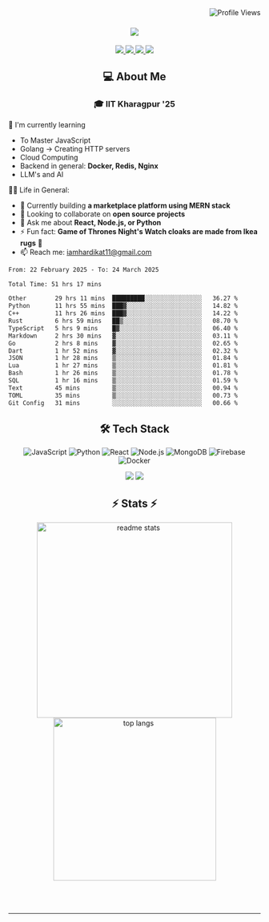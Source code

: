 <img align="right" src="https://komarev.com/ghpvc/?username=hs094&color=blue" alt="Profile Views" />

<h1 align="center">
  <img src="https://readme-typing-svg.herokuapp.com?font=Righteous&size=35&duration=4000&color=2AA889&center=true&vCenter=true&width=500&lines=Hi+There!+👋;I'm+Hardik+Soni+💻;" />
</h1>
<div align="center"> 
  <a href="mailto:iamhardikat11@gmail.com">
    <img src="https://img.shields.io/badge/Gmail-333333?style=for-the-badge&logo=gmail&logoColor=red" />
  </a>
  <a href="https://www.linkedin.com/in/hardik-soni-498271141/" target="_blank">
    <img src="https://img.shields.io/badge/LinkedIn-0077B5?style=for-the-badge&logo=linkedin&logoColor=white" target="_blank" />
  </a>
  <a href="https://hs094-portfolio.netlify.app/" target="_blank">
     <img src="https://img.shields.io/badge/Portfolio-FF5722?style=for-the-badge&logo=todoist&logoColor=white" target="_blank" /> 
  </a>
  <a href="https://www.instagram.com/hardik.s.094/" target="_blank"> 
    <img src="https://img.shields.io/badge/Instagram-E4405F?style=for-the-badge&logo=instagram&logoColor=white)" target="_blank" />
  </a>
</div>

<h2 align="center"> 💻 About Me</h2>
<h3 align="center">🎓 IIT Kharagpur '25</h3>

🌱 I'm currently learning
- To Master JavaScript
- Golang -> Creating HTTP servers
- Cloud Computing
- Backend in general: **Docker, Redis, Nginx**
- LLM's and AI

👍🏻 Life in General:
- 🔭 Currently building **a marketplace platform using MERN stack**
- 👯 Looking to collaborate on **open source projects**
- 💬 Ask me about **React, Node.js, or Python**
- ⚡ Fun fact: **Game of Thrones Night's Watch cloaks are made from Ikea rugs** 🧥
- 📫 Reach me: [iamhardikat11@gmail.com](mailto:iamhardikat11@gmail.com)

<!--START_SECTION:waka-->

```txt
From: 22 February 2025 - To: 24 March 2025

Total Time: 51 hrs 17 mins

Other        29 hrs 11 mins  █████████░░░░░░░░░░░░░░░░   36.27 %
Python       11 hrs 55 mins  ███▓░░░░░░░░░░░░░░░░░░░░░   14.82 %
C++          11 hrs 26 mins  ███▓░░░░░░░░░░░░░░░░░░░░░   14.22 %
Rust         6 hrs 59 mins   ██▒░░░░░░░░░░░░░░░░░░░░░░   08.70 %
TypeScript   5 hrs 9 mins    █▓░░░░░░░░░░░░░░░░░░░░░░░   06.40 %
Markdown     2 hrs 30 mins   ▓░░░░░░░░░░░░░░░░░░░░░░░░   03.11 %
Go           2 hrs 8 mins    ▓░░░░░░░░░░░░░░░░░░░░░░░░   02.65 %
Dart         1 hr 52 mins    ▓░░░░░░░░░░░░░░░░░░░░░░░░   02.32 %
JSON         1 hr 28 mins    ▒░░░░░░░░░░░░░░░░░░░░░░░░   01.84 %
Lua          1 hr 27 mins    ▒░░░░░░░░░░░░░░░░░░░░░░░░   01.81 %
Bash         1 hr 26 mins    ▒░░░░░░░░░░░░░░░░░░░░░░░░   01.78 %
SQL          1 hr 16 mins    ▒░░░░░░░░░░░░░░░░░░░░░░░░   01.59 %
Text         45 mins         ▒░░░░░░░░░░░░░░░░░░░░░░░░   00.94 %
TOML         35 mins         ▒░░░░░░░░░░░░░░░░░░░░░░░░   00.73 %
Git Config   31 mins         ░░░░░░░░░░░░░░░░░░░░░░░░░   00.66 %
```

<!--END_SECTION:waka-->

<h2 align="center">🛠 Tech Stack</h2> 

<div align="center">
  
  ![JavaScript](https://img.shields.io/badge/-JavaScript-F7DF1E?style=flat-square&logo=javascript&logoColor=black)
  ![Python](https://img.shields.io/badge/-Python-3776AB?style=flat-square&logo=python&logoColor=white)
  ![React](https://img.shields.io/badge/-React-61DAFB?style=flat-square&logo=react&logoColor=black)
  ![Node.js](https://img.shields.io/badge/-Node.js-339933?style=flat-square&logo=node.js&logoColor=white)
  ![MongoDB](https://img.shields.io/badge/-MongoDB-47A248?style=flat-square&logo=mongodb&logoColor=white)
  ![Firebase](https://img.shields.io/badge/-Firebase-FFCA28?style=flat-square&logo=firebase&logoColor=black)
  ![Docker](https://img.shields.io/badge/-Docker-2496ED?style=flat-square&logo=docker&logoColor=white)
  
  <img src="https://skillicons.dev/icons?i=react,bootstrap,mui,html,css,vscode,github,figma,tailwind,git,r" />
  <img src="https://skillicons.dev/icons?i=nodejs,python,javascript,typescript,express,firebase,mongodb,c,java,nextjs,mysql,flask" /><br>
</div>

<h2 align="center">⚡ Stats ⚡</h2>

<div align="center">
  <img width=390 src="https://github-readme-stats-salesp07.vercel.app/api?username=hs094&count_private=true&show_icons=true&theme=react&rank_icon=github&border_radius=10" alt="readme stats" />
  <br/>
  <img width=325 align="center" src="https://github-readme-stats-salesp07.vercel.app/api/top-langs/?username=hs094&hide=HTML&langs_count=8&layout=compact&theme=react&border_radius=10&size_weight=0.5&count_weight=0.5&exclude_repo=github-readme-stats" alt="top langs" />
</div>
<br>
<br/><br/>
<hr/>
<br/>
